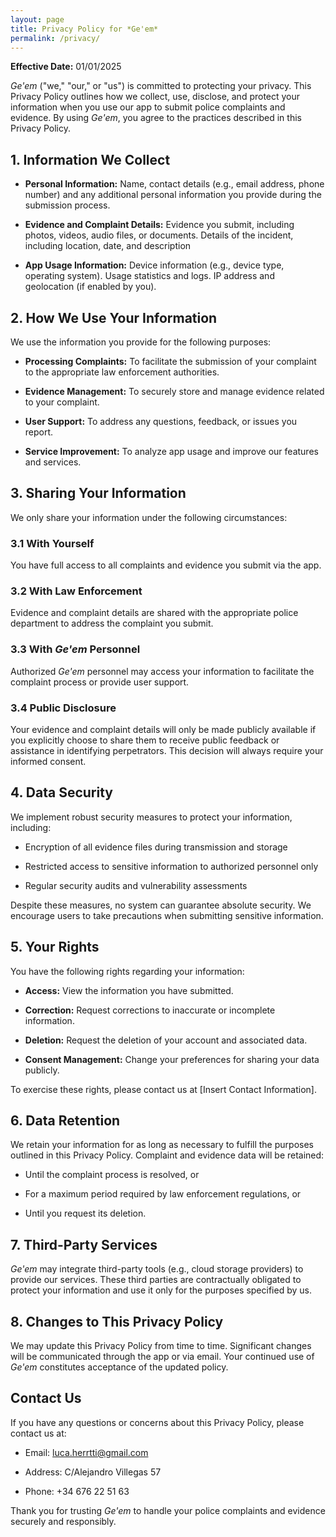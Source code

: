 ```yaml
---
layout: page
title: Privacy Policy for *Ge'em*
permalink: /privacy/
---
```



**Effective Date:** 01/01/2025

*Ge'em* ("we," "our," or "us") is committed to protecting your privacy. 
This Privacy Policy outlines how we collect, use, disclose, and protect 
your information when you use our app to submit police complaints 
and evidence. By using *Ge'em*, you agree to the practices described 
in this Privacy Policy.

## 1. Information We Collect

- **Personal Information:** Name, contact details (e.g., email address, phone number) and any additional 
personal information you provide during the submission process.

- **Evidence and Complaint Details:** Evidence you submit, including photos, videos, audio files, or documents. Details of the incident, including location, date, and description

- **App Usage Information:** Device information (e.g., device type, operating system).
Usage statistics and logs.
IP address and geolocation (if enabled by you).

## 2. How We Use Your Information

We use the information you provide for the following purposes:

- **Processing Complaints:** To facilitate the submission of your complaint to the appropriate law enforcement authorities.

- **Evidence Management:** To securely store and manage evidence related to your complaint.

- **User Support:** To address any questions, feedback, or issues you report.

- **Service Improvement:** To analyze app usage and improve our features and services.

## 3. Sharing Your Information

We only share your information under the following circumstances:

### 3.1 With Yourself

You have full access to all complaints and evidence you submit via the app.

### 3.2 With Law Enforcement

Evidence and complaint details are shared with the appropriate police department to address the complaint you submit.

### 3.3 With *Ge'em* Personnel

Authorized *Ge'em* personnel may access your information to facilitate the complaint process or provide user support.

### 3.4 Public Disclosure

Your evidence and complaint details will only be made publicly available if you explicitly choose to share them to receive public feedback or assistance in identifying perpetrators. This decision will always require your informed consent.

## 4. Data Security

We implement robust security measures to protect your information, including:

- Encryption of all evidence files during transmission and storage

- Restricted access to sensitive information to authorized personnel only

- Regular security audits and vulnerability assessments

Despite these measures, no system can guarantee absolute security. We encourage users to take precautions when submitting sensitive information.

## 5. Your Rights

You have the following rights regarding your information:

- **Access:** View the information you have submitted.

- **Correction:** Request corrections to inaccurate or incomplete information.

- **Deletion:** Request the deletion of your account and associated data.

- **Consent Management:** Change your preferences for sharing your data publicly.

To exercise these rights, please contact us at [Insert Contact Information].

## 6. Data Retention

We retain your information for as long as necessary to fulfill the purposes outlined in this Privacy Policy. Complaint and evidence data will be retained:

- Until the complaint process is resolved, or

- For a maximum period required by law enforcement regulations, or

- Until you request its deletion.

## 7. Third-Party Services

*Ge'em* may integrate third-party tools (e.g., cloud storage providers) to provide our services. These third parties are contractually obligated to protect your information and use it only for the purposes specified by us.

## 8. Changes to This Privacy Policy

We may update this Privacy Policy from time to time. Significant changes will be communicated through the app or via email. Your continued use of *Ge'em* constitutes acceptance of the updated policy.

## Contact Us

If you have any questions or concerns about this Privacy Policy, please contact us at:

- Email: luca.herrtti@gmail.com

- Address: C/Alejandro Villegas 57

- Phone: +34 676 22 51 63

Thank you for trusting *Ge'em* to handle your police complaints and evidence securely and responsibly.

